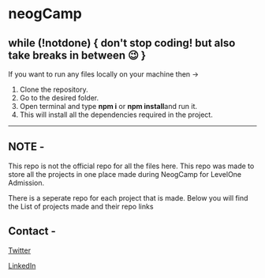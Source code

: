 # neogCamp
while (!notdone)  {
  don't stop coding!
  but also take breaks in between 😉
}
---
If you want to run any files locally on your machine then &#8594;
1. Clone the repository.
2. Go to the desired folder.
3. Open terminal and type **npm i** or **npm install**and run it.
4. This will install all the dependencies required in the project.

---

## NOTE - 
This repo is not the official repo for all the files here. This repo was made to store all the projects in one place made during NeogCamp for LevelOne Admission.

There is a seperate repo for each project that is made. Below you will find the List of projects made and their repo links

## Contact -
[Twitter](https://twitter.com/_kpavan)

[LinkedIn](https://www.linkedin.com/in/kulkarni-pavan/)
